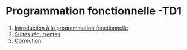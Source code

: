 #  Programmation fonctionnelle -TD1

1. [Introduction à la programmation fonctionnelle](INTRO.md)
2. [Suites récurrentes](SUJET.md)
3. [Correction](CORRECTION.md)
